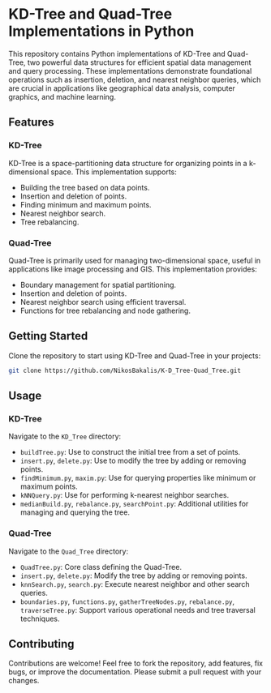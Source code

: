 # KD-Tree and Quad-Tree Implementations in Python

This repository contains Python implementations of KD-Tree and Quad-Tree, two powerful data structures for efficient spatial data management and query processing. These implementations demonstrate foundational operations such as insertion, deletion, and nearest neighbor queries, which are crucial in applications like geographical data analysis, computer graphics, and machine learning.

## Features

### KD-Tree
KD-Tree is a space-partitioning data structure for organizing points in a k-dimensional space. This implementation supports:
- Building the tree based on data points.
- Insertion and deletion of points.
- Finding minimum and maximum points.
- Nearest neighbor search.
- Tree rebalancing.

### Quad-Tree
Quad-Tree is primarily used for managing two-dimensional space, useful in applications like image processing and GIS. This implementation provides:
- Boundary management for spatial partitioning.
- Insertion and deletion of points.
- Nearest neighbor search using efficient traversal.
- Functions for tree rebalancing and node gathering.

## Getting Started

Clone the repository to start using KD-Tree and Quad-Tree in your projects:

```bash
git clone https://github.com/NikosBakalis/K-D_Tree-Quad_Tree.git
```

## Usage

### KD-Tree

Navigate to the `KD_Tree` directory:

- `buildTree.py`: Use to construct the initial tree from a set of points.
- `insert.py`, `delete.py`: Use to modify the tree by adding or removing points.
- `findMinimum.py`, `maxim.py`: Use for querying properties like minimum or maximum points.
- `kNNQuery.py`: Use for performing k-nearest neighbor searches.
- `medianBuild.py`, `rebalance.py`, `searchPoint.py`: Additional utilities for managing and querying the tree.

### Quad-Tree

Navigate to the `Quad_Tree` directory:

- `QuadTree.py`: Core class defining the Quad-Tree.
- `insert.py`, `delete.py`: Modify the tree by adding or removing points.
- `knnSearch.py`, `search.py`: Execute nearest neighbor and other search queries.
- `boundaries.py`, `functions.py`, `gatherTreeNodes.py`, `rebalance.py`, `traverseTree.py`: Support various operational needs and tree traversal techniques.

## Contributing

Contributions are welcome! Feel free to fork the repository, add features, fix bugs, or improve the documentation. Please submit a pull request with your changes.
